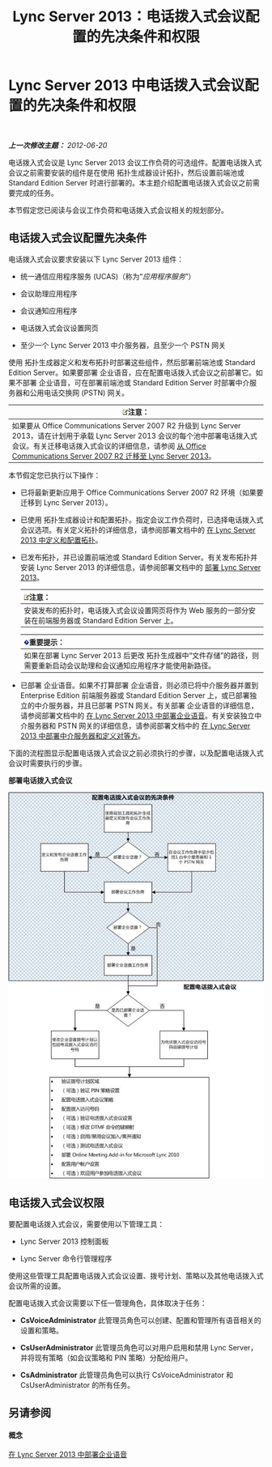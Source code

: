 ﻿---
title: Lync Server 2013：电话拨入式会议配置的先决条件和权限
TOCTitle: 电话拨入式会议配置的先决条件和权限
ms:assetid: b3b251e5-78ac-44a2-8c36-2a061c9b2314
ms:mtpsurl: https://technet.microsoft.com/zh-cn/library/Gg412865(v=OCS.15)
ms:contentKeyID: 49313976
ms.date: 05/19/2016
mtps_version: v=OCS.15
ms.translationtype: HT
---

# Lync Server 2013 中电话拨入式会议配置的先决条件和权限

 

_**上一次修改主题：** 2012-06-20_

电话拨入式会议是 Lync Server 2013 会议工作负荷的可选组件。配置电话拨入式会议之前需要安装的组件是在使用 拓扑生成器设计拓扑，然后设置前端池或 Standard Edition Server 时进行部署的。本主题介绍配置电话拨入式会议之前需要完成的任务。

本节假定您已阅读与会议工作负荷和电话拨入式会议相关的规划部分。

## 电话拨入式会议配置先决条件

电话拨入式会议要求安装以下 Lync Server 2013 组件：

  - 统一通信应用程序服务 (UCAS)（称为“*应用程序服务*”）

  - 会议助理应用程序

  - 会议通知应用程序

  - 电话拨入式会议设置网页

  - 至少一个 Lync Server 2013 中介服务器，且至少一个 PSTN 网关

使用 拓扑生成器定义和发布拓扑时部署这些组件，然后部署前端池或 Standard Edition Server。如果要部署 企业语音，应在配置电话拨入式会议之前部署它。如果不部署 企业语音，可在部署前端池或 Standard Edition Server 时部署中介服务器和公用电话交换网 (PSTN) 网关。

<table>
<thead>
<tr class="header">
<th><img src="images/Dn783119.note(OCS.15).gif" title="note" alt="note" />注意：</th>
</tr>
</thead>
<tbody>
<tr class="odd">
<td>如果要从 Office Communications Server 2007 R2 升级到 Lync Server 2013，请在计划用于承载 Lync Server 2013 会议的每个池中部署电话拨入式会议。有关迁移电话拨入式会议的详细信息，请参阅 <a href="migration-from-office-communications-server-2007-r2-to-lync-server-2013.md">从 Office Communications Server 2007 R2 迁移至 Lync Server 2013</a>。</td>
</tr>
</tbody>
</table>


本节假定您已执行以下操作：

  - 已将最新更新应用于 Office Communications Server 2007 R2 环境（如果要迁移到 Lync Server 2013）。

  - 已使用 拓扑生成器设计和配置拓扑。指定会议工作负荷时，已选择电话拨入式会议选项。有关定义拓扑的详细信息，请参阅部署文档中的 [在 Lync Server 2013 中定义和配置拓扑](lync-server-2013-defining-and-configuring-the-topology.md)。

  - 已发布拓扑，并已设置前端池或 Standard Edition Server。有关发布拓扑并安装 Lync Server 2013 的详细信息，请参阅部署文档中的 [部署 Lync Server 2013](lync-server-2013-deploying-lync-server.md)。
    
    <table>
    <thead>
    <tr class="header">
    <th><img src="images/Dn783119.note(OCS.15).gif" title="note" alt="note" />注意：</th>
    </tr>
    </thead>
    <tbody>
    <tr class="odd">
    <td>安装发布的拓扑时，电话拨入式会议设置网页将作为 Web 服务的一部分安装在前端服务器或 Standard Edition Server 上。</td>
    </tr>
    </tbody>
    </table>
    
    <table>
    <thead>
    <tr class="header">
    <th><img src="images/Gg398794.important(OCS.15).gif" title="important" alt="important" />重要提示：</th>
    </tr>
    </thead>
    <tbody>
    <tr class="odd">
    <td>如果在部署 Lync Server 2013 后更改 拓扑生成器中“文件存储”的路径，则需要重新启动会议助理和会议通知应用程序才能使用新路径。</td>
    </tr>
    </tbody>
    </table>


  - 已部署 企业语音。如果不打算部署 企业语音，则必须已将中介服务器并置到 Enterprise Edition 前端服务器或 Standard Edition Server 上，或已部署独立的中介服务器，并且已部署 PSTN 网关。有关部署 企业语音的详细信息，请参阅部署文档中的 [在 Lync Server 2013 中部署企业语音](lync-server-2013-deploying-enterprise-voice.md)。有关安装独立中介服务器和 PSTN 网关的详细信息，请参阅部署文档中的 [在 Lync Server 2013 中部署中介服务器和定义对等方](lync-server-2013-deploying-mediation-servers-and-defining-peers.md)。

下面的流程图显示配置电话拨入式会议之前必须执行的步骤，以及配置电话拨入式会议时需要执行的步骤。

**部署电话拨入式会议**

![电话拨入式会议部署流程图](images/Gg412865.fde8c246-b5ed-4323-a6e7-af1983a5ec86(OCS.15).jpg "电话拨入式会议部署流程图")

## 电话拨入式会议权限

要配置电话拨入式会议，需要使用以下管理工具：

  - Lync Server 2013 控制面板

  - Lync Server 命令行管理程序

使用这些管理工具配置电话拨入式会议设置、拨号计划、策略以及其他电话拨入式会议所需的设置。

配置电话拨入式会议需要以下任一管理角色，具体取决于任务：

  - **CsVoiceAdministrator** 此管理员角色可以创建、配置和管理所有语音相关的设置和策略。

  - **CsUserAdministrator** 此管理员角色可以对用户启用和禁用 Lync Server，并将现有策略（如会议策略和 PIN 策略）分配给用户。

  - **CsAdministrator** 此管理员角色可以执行 CsVoiceAdministrator 和 CsUserAdministrator 的所有任务。

## 另请参阅

#### 概念

[在 Lync Server 2013 中部署企业语音](lync-server-2013-deploying-enterprise-voice.md)

